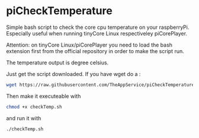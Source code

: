 # piCheckTemperature
Simple bash script to check the core cpu temperature on your raspberryPi. Especially useful when running tinyCore Linux respectiveley piCorePlayer.

Attention: on tinyCore Linux/piCorePlayer you need to load the bash extension first from the official repository in order to make the script run.

The temperature output is degree celsius.

Just get the script downloaded. If you have wget do a :
```bash
wget https://raw.githubusercontent.com/TheAppService/piCheckTemperature/master/checkTemp.sh
```
Then make it executeable with
```bash
chmod +x checkTemp.sh
```
and run it with 
```bash
./checkTemp.sh
```

